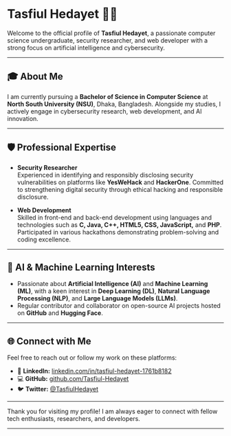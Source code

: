 # Tasfiul Hedayet 👨‍💻

Welcome to the official profile of **Tasfiul Hedayet**, a passionate computer science undergraduate, security researcher, and web developer with a strong focus on artificial intelligence and cybersecurity.

---

## 🎓 About Me

I am currently pursuing a **Bachelor of Science in Computer Science** at **North South University (NSU)**, Dhaka, Bangladesh. Alongside my studies, I actively engage in cybersecurity research, web development, and AI innovation.

---

## 🛡️ Professional Expertise

- **Security Researcher**  
  Experienced in identifying and responsibly disclosing security vulnerabilities on platforms like **YesWeHack** and **HackerOne**. Committed to strengthening digital security through ethical hacking and responsible disclosure.

- **Web Development**  
  Skilled in front-end and back-end development using languages and technologies such as **C, Java, C++, HTML5, CSS, JavaScript,** and **PHP**. Participated in various hackathons demonstrating problem-solving and coding excellence.

---

## 🤖 AI & Machine Learning Interests

- Passionate about **Artificial Intelligence (AI)** and **Machine Learning (ML)**, with a keen interest in **Deep Learning (DL)**, **Natural Language Processing (NLP)**, and **Large Language Models (LLMs)**.
- Regular contributor and collaborator on open-source AI projects hosted on **GitHub** and **Hugging Face**.

---

## 🌐 Connect with Me

Feel free to reach out or follow my work on these platforms:

- 🔗 **LinkedIn:** [linkedin.com/in/tasfiul-hedayet-1761b8182](https://www.linkedin.com/in/tasfiul-hedayet-1761b8182/)  
- 💻 **GitHub:** [github.com/Tasfiul-Hedayet](https://github.com/Tasfiul-Hedayet)  
- 🐦 **Twitter:** [@TasfiulHedayet](https://twitter.com/TasfiulHedayet)

---

Thank you for visiting my profile! I am always eager to connect with fellow tech enthusiasts, researchers, and developers.

---
